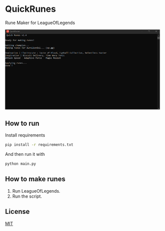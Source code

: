 # QuickRunes

Rune Maker for LeagueOfLegends

![Preview](https://github.com/ppizzopet/quickrunes/blob/main/images/preview.png?raw=true)

## How to run

Install requirements

```bash
pip install -r requirements.txt
```

And then run it with

```bash
python main.py
```

## How to make runes

1. Run LeagueOfLegends.
2. Run the script.

## License
[MIT](https://choosealicense.com/licenses/mit/)
